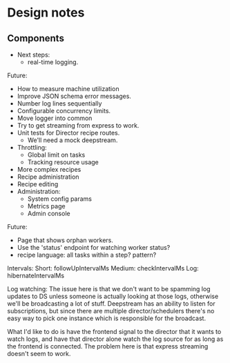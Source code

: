 # Design notes

## Components

* Next steps:
  * real-time logging.

Future:
* How to measure machine utilization
* Improve JSON schema error messages.
* Number log lines sequentially
* Configurable concurrency limits.
* Move logger into common
* Try to get streaming from express to work.
* Unit tests for Director recipe routes.
  * We'll need a mock deepstream.
* Throttling:
  * Global limit on tasks
  * Tracking resource usage
* More complex recipes
* Recipe administration
* Recipe editing
* Administration:
  * System config params
  * Metrics page
  * Admin console

Future:
* Page that shows orphan workers.
* Use the 'status' endpoint for watching worker status?
* recipe language: all tasks within a step? pattern?

Intervals:
Short: followUpIntervalMs
Medium: checkIntervalMs
Log: hibernateIntervalMs

Log watching: The issue here is that we don't want to be spamming log updates to DS unless someone
is actually looking at those logs, otherwise we'll be broadcasting a lot of stuff. Deepstream has an
ability to listen for subscriptions, but since there are multiple director/schedulers there's no
easy way to pick one instance which is responsible for the broadcast.

What I'd like to do is have the frontend signal to the director that it wants to watch logs,
and have that director alone watch the log source for as long as the frontend is connected.
The problem here is that express streaming doesn't seem to work.
